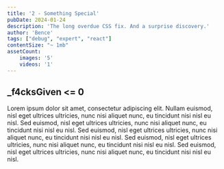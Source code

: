 ```yaml
---
title: '2 - Something Special'
pubDate: 2024-01-24 
description: 'The long overdue CSS fix. And a surprise discovery.'
author: 'Bence'
tags: ["debug", "expert", "react"]
contentSize: "~ 1mb"
assetCount:
    images: '5'
    videos: '1'
---
```


## _f4cksGiven <= 0

Lorem ipsum dolor sit amet, consectetur adipiscing elit. Nullam euismod, nisl eget ultrices ultricies, nunc nisi aliquet nunc, eu tincidunt nisi nisl eu nisl. Sed euismod, nisl eget ultrices ultricies, nunc nisi aliquet nunc, eu tincidunt nisi nisl eu nisl. Sed euismod, nisl eget ultrices ultricies, nunc nisi aliquet nunc, eu tincidunt nisi nisl eu nisl. Sed euismod, nisl eget ultrices ultricies, nunc nisi aliquet nunc, eu tincidunt nisi nisl eu nisl. Sed euismod, nisl eget ultrices ultricies, nunc nisi aliquet nunc, eu tincidunt nisi nisl eu nisl.

